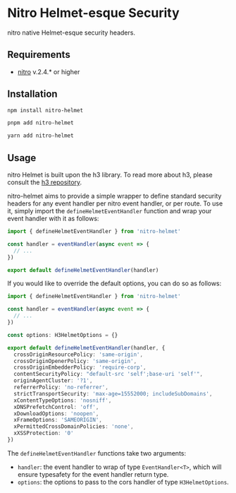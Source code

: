 # Nitro Helmet-esque Security

nitro native Helmet-esque security headers.

## Requirements

- [nitro](https://nitro.unjs.io) v.2.4.\* or higher

## Installation

```bash
npm install nitro-helmet
```

```bash
pnpm add nitro-helmet
```

```bash
yarn add nitro-helmet
```

## Usage

nitro Helmet is built upon the h3 library. To read more about h3, please consult the [h3 repository](https://github.com/unjs/h3).

nitro-helmet aims to provide a simple wrapper to define standard security headers for any event handler per nitro event handler, or per route. To use it, simply import the `defineHelmetEventHandler` function and wrap your event handler with it as follows:

```ts
import { defineHelmetEventHandler } from 'nitro-helmet'

const handler = eventHandler(async event => {
  // ...
})

export default defineHelmetEventHandler(handler)
```

If you would like to override the default options, you can do so as follows:

```ts
import { defineHelmetEventHandler } from 'nitro-helmet'

const handler = eventHandler(async event => {
  // ...
})

const options: H3HelmetOptions = {}

export default defineHelmetEventHandler(handler, {
  crossOriginResourcePolicy: 'same-origin',
  crossOriginOpenerPolicy: 'same-origin',
  crossOriginEmbedderPolicy: 'require-corp',
  contentSecurityPolicy: "default-src 'self';base-uri 'self'",
  originAgentCluster: '?1',
  referrerPolicy: 'no-referrer',
  strictTransportSecurity: 'max-age=15552000; includeSubDomains',
  xContentTypeOptions: 'nosniff',
  xDNSPrefetchControl: 'off',
  xDownloadOptions: 'noopen',
  xFrameOptions: 'SAMEORIGIN',
  xPermittedCrossDomainPolicies: 'none',
  xXSSProtection: '0'
})
```

The `defineHelmetEventHandler` functions take two arguments:

- `handler`: the event handler to wrap of type `EventHandler<T>`, which will ensure typesafety for the event handler return type.
- `options`: the options to pass to the cors handler of type `H3HelmetOptions`.

